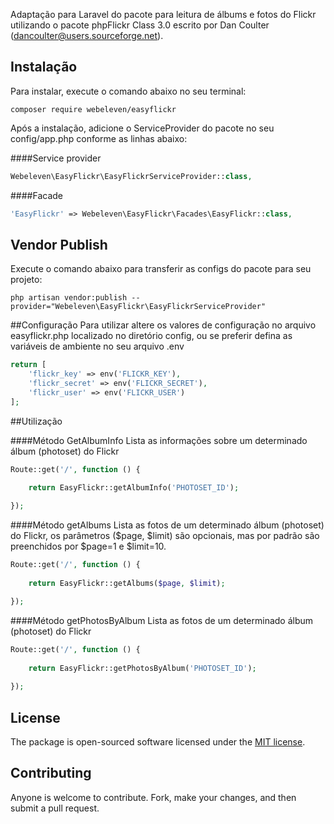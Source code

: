 
Adaptação para Laravel do pacote para leitura de álbums e fotos do Flickr utilizando o pacote phpFlickr Class 3.0 escrito por Dan Coulter (dancoulter@users.sourceforge.net).

## Instalação
Para instalar, execute o comando abaixo no seu terminal:

```shell
composer require webeleven/easyflickr
```

Após a instalação, adicione o ServiceProvider do pacote no seu config/app.php conforme as linhas abaixo:

####Service provider
```php
Webeleven\EasyFlickr\EasyFlickrServiceProvider::class,
```

####Facade
```php
'EasyFlickr' => Webeleven\EasyFlickr\Facades\EasyFlickr::class,
```

## Vendor Publish
Execute o comando abaixo para transferir as configs do pacote para seu projeto:

```shell
php artisan vendor:publish --provider="Webeleven\EasyFlickr\EasyFlickrServiceProvider"
```

##Configuração
Para utilizar altere os valores de configuração no arquivo easyflickr.php localizado no diretório config, ou se preferir defina as variáveis de ambiente no seu arquivo .env 

```php
return [
    'flickr_key' => env('FLICKR_KEY'),
    'flickr_secret' => env('FLICKR_SECRET'),
    'flickr_user' => env('FLICKR_USER')
];
```
##Utilização

####Método GetAlbumInfo
Lista as informações sobre um determinado álbum (photoset) do Flickr

```php
Route::get('/', function () {

    return EasyFlickr::getAlbumInfo('PHOTOSET_ID');
     
});
```

####Método getAlbums
Lista as fotos de um determinado álbum (photoset) do Flickr, os parâmetros ($page, $limit) são opcionais, mas por padrão são preenchidos por $page=1 e $limit=10.  

```php
Route::get('/', function () {
    
    return EasyFlickr::getAlbums($page, $limit); 

});
```

####Método getPhotosByAlbum
Lista as fotos de um determinado álbum (photoset) do Flickr

```php
Route::get('/', function () {
    
    return EasyFlickr::getPhotosByAlbum('PHOTOSET_ID'); 
    
});
```

## License
The package is open-sourced software licensed under the [MIT license](http://opensource.org/licenses/MIT).

## Contributing
Anyone is welcome to contribute. Fork, make your changes, and then submit a pull request.
